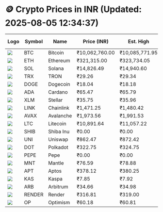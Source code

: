 # 🪙 Crypto Prices in INR (Updated: 2025-08-05 12:34:37)

| Logo | Symbol | Name       | Price (INR) | Est. High | Est. Low | Gross Profit | Fees | Net Profit | ROI % |
|------|--------|------------|-------------|-----------|----------|---------------|------|-------------|--------|
| ![](https://coin-images.coingecko.com/coins/images/1/large/bitcoin.png?1696501400) | BTC    | Bitcoin    | ₹10,062,760.00 | ₹10,085,771.95 | ₹10,039,748.05 | ₹458.42 | ₹200.00 | ₹258.42 | 0.26% |
| ![](https://coin-images.coingecko.com/coins/images/279/large/ethereum.png?1696501628) | ETH    | Ethereum   | ₹321,315.00 | ₹323,734.05 | ₹318,895.95 | ₹1,517.14 | ₹200.00 | ₹1,317.14 | 1.32% |
| ![](https://coin-images.coingecko.com/coins/images/4128/large/solana.png?1718769756) | SOL    | Solana     | ₹14,826.49 | ₹14,940.60 | ₹14,712.38 | ₹1,551.16 | ₹200.00 | ₹1,351.16 | 1.35% |
| ![](https://coin-images.coingecko.com/coins/images/1094/large/tron-logo.png?1696502193) | TRX    | TRON       | ₹29.26 | ₹29.34 | ₹29.18 | ₹524.27 | ₹200.00 | ₹324.27 | 0.32% |
| ![](https://coin-images.coingecko.com/coins/images/5/large/dogecoin.png?1696501409) | DOGE   | Dogecoin   | ₹18.04 | ₹18.18 | ₹17.90 | ₹1,524.84 | ₹200.00 | ₹1,324.84 | 1.32% |
| ![](https://coin-images.coingecko.com/coins/images/975/large/cardano.png?1696502090) | ADA    | Cardano    | ₹65.47 | ₹65.79 | ₹65.15 | ₹990.06 | ₹200.00 | ₹790.06 | 0.79% |
| ![](https://coin-images.coingecko.com/coins/images/100/large/fmpFRHHQ_400x400.jpg?1735231350) | XLM    | Stellar    | ₹35.75 | ₹35.96 | ₹35.54 | ₹1,198.75 | ₹200.00 | ₹998.75 | 1.00% |
| ![](https://coin-images.coingecko.com/coins/images/877/large/chainlink-new-logo.png?1696502009) | LINK   | Chainlink  | ₹1,471.25 | ₹1,480.42 | ₹1,462.08 | ₹1,254.72 | ₹200.00 | ₹1,054.72 | 1.05% |
| ![](https://coin-images.coingecko.com/coins/images/12559/large/Avalanche_Circle_RedWhite_Trans.png?1696512369) | AVAX   | Avalanche  | ₹1,973.56 | ₹1,991.53 | ₹1,955.59 | ₹1,837.81 | ₹200.00 | ₹1,637.81 | 1.64% |
| ![](https://coin-images.coingecko.com/coins/images/2/large/litecoin.png?1696501400) | LTC    | Litecoin   | ₹10,891.64 | ₹11,057.22 | ₹10,726.06 | ₹3,087.50 | ₹200.00 | ₹2,887.50 | 2.89% |
| ![](https://coin-images.coingecko.com/coins/images/11939/large/shiba.png?1696511800) | SHIB   | Shiba Inu  | ₹0.00 | ₹0.00 | ₹0.00 | ₹1,185.02 | ₹200.00 | ₹985.02 | 0.99% |
| ![](https://coin-images.coingecko.com/coins/images/12504/large/uniswap-logo.png?1720676669) | UNI    | Uniswap    | ₹862.47 | ₹872.42 | ₹852.52 | ₹2,334.14 | ₹200.00 | ₹2,134.14 | 2.13% |
| ![](https://coin-images.coingecko.com/coins/images/12171/large/polkadot.png?1696512008) | DOT    | Polkadot   | ₹322.75 | ₹324.75 | ₹320.75 | ₹1,244.88 | ₹200.00 | ₹1,044.88 | 1.04% |
| ![](https://coin-images.coingecko.com/coins/images/29850/large/pepe-token.jpeg?1696528776) | PEPE   | Pepe       | ₹0.00 | ₹0.00 | ₹0.00 | ₹1,310.83 | ₹200.00 | ₹1,110.83 | 1.11% |
| ![](https://coin-images.coingecko.com/coins/images/30980/large/Mantle-Logo-mark.png?1739213200) | MNT    | Mantle     | ₹76.59 | ₹78.88 | ₹74.30 | ₹6,165.59 | ₹200.00 | ₹5,965.59 | 5.97% |
| ![](https://coin-images.coingecko.com/coins/images/26455/large/aptos_round.png?1696525528) | APT    | Aptos      | ₹378.12 | ₹380.25 | ₹375.99 | ₹1,134.61 | ₹200.00 | ₹934.61 | 0.93% |
| ![](https://coin-images.coingecko.com/coins/images/25751/large/kaspa-icon-exchanges.png?1696524837) | KAS    | Kaspa      | ₹7.85 | ₹7.92 | ₹7.78 | ₹1,695.79 | ₹200.00 | ₹1,495.79 | 1.50% |
| ![](https://coin-images.coingecko.com/coins/images/16547/large/arb.jpg?1721358242) | ARB    | Arbitrum   | ₹34.66 | ₹34.98 | ₹34.34 | ₹1,843.14 | ₹200.00 | ₹1,643.14 | 1.64% |
| ![](https://coin-images.coingecko.com/coins/images/11636/large/rndr.png?1696511529) | RENDER | Render     | ₹316.81 | ₹319.00 | ₹314.62 | ₹1,394.08 | ₹200.00 | ₹1,194.08 | 1.19% |
| ![](https://coin-images.coingecko.com/coins/images/25244/large/Optimism.png?1696524385) | OP     | Optimism   | ₹60.18 | ₹60.81 | ₹59.55 | ₹2,115.87 | ₹200.00 | ₹1,915.87 | 1.92% |
